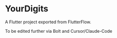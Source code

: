 # YourDigits

A Flutter project exported from FlutterFlow.

To be edited further via Bolt and Cursor/Claude-Code


